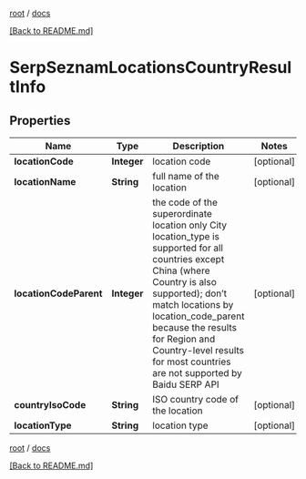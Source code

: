 [root](./../ "root") / [docs](./ "docs")

[[Back to README.md]](./../README.md "[Back to README.md]")

# SerpSeznamLocationsCountryResultInfo

## Properties

| Name | Type | Description | Notes |
|------------ | ------------- | ------------- | -------------|
|**locationCode** | **Integer** | location code |  [optional] |
|**locationName** | **String** | full name of the location |  [optional] |
|**locationCodeParent** | **Integer** | the code of the superordinate location only City location_type is supported for all countries except China (where Country is also supported); don’t match locations by location_code_parent because the results for Region and Country-level results for most countries are not supported by Baidu SERP API |  [optional] |
|**countryIsoCode** | **String** | ISO country code of the location |  [optional] |
|**locationType** | **String** | location type |  [optional] |

[root](./../ "root") / [docs](./ "docs")

[[Back to README.md]](./../README.md "[Back to README.md]")